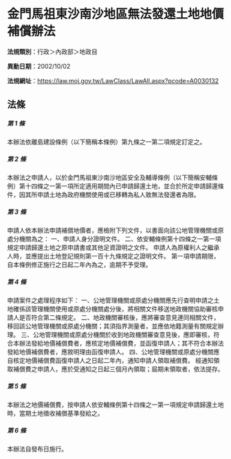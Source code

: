 # 金門馬祖東沙南沙地區無法發還土地地價補償辦法

**法規類別**：行政＞內政部＞地政目

**異動日期**：2002/10/02  

**法規網址**：https://law.moj.gov.tw/LawClass/LawAll.aspx?pcode=A0030132





## 法條
##### 第 1 條
本辦法依離島建設條例（以下簡稱本條例）第九條之一第二項規定訂定之。

##### 第 2 條
本辦法之申請人，以於金門馬祖東沙南沙地區安全及輔導條例（以下簡稱安輔條例）第十四條之一第一項所定適用期間內已申請歸還土地，並合於所定申請歸還條件，因其所申請土地為政府機關使用或已移轉為私人致無法發還者為限。

##### 第 3 條
申請人依本辦法申請補償地價者，應檢附下列文件，以書面向該公地管理機關或原處分機關為之：
一、申請人身分證明文件。
二、依安輔條例第十四條之一第一項規定申請歸還土地之原申請書或其他足資證明之文件。
申請人為原權利人之繼承人時，並應提出土地登記規則第一百十九條規定之證明文件。
第一項申請期限，自本條例修正施行之日起二年內為之，逾期不予受理。

##### 第 4 條
申請案件之處理程序如下：
一、公地管理機關或原處分機關應先行查明申請之土地確係該管理機關使用或原處分機關處分後，將相關文件移送地政機關協助審核申請人是否符合第二條規定。
二、地政機關審核後，應將審查意見連同相關文件，移回該公地管理機關或原處分機關；其須指界測量者，並應依地籍測量有關規定辦理。
三、公地管理機關或原處分機關於收到地政機關審查意見後，應即審核，符合本辦法發給地價補償費者，應核定地價補償費，並函復申請人；其不符合本辦法發給地價補償費者，應敘明理由函復申請人。
四、公地管理機關或原處分機關應自核定地價補償費函復申請人之日起二年內，通知申請人領取補償費。
經通知領取補償費之申請人，應於受通知之日起三個月內領取；屆期未領取者，依法提存。

##### 第 5 條
本辦法之地價補償費，按申請人依安輔條例第十四條之一第一項規定申請歸還土地時，當期土地徵收補償基準發給之。

##### 第 6 條
本辦法自發布日施行。


